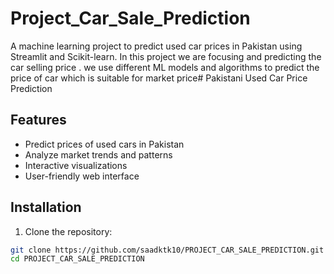 # Project_Car_Sale_Prediction
A machine learning project to predict used car prices in Pakistan using Streamlit and Scikit-learn.
In this project we are focusing and predicting the car selling price . we use different ML models and algorithms to predict the price of car which is suitable for market price# Pakistani Used Car Price Prediction

## Features

- Predict prices of used cars in Pakistan
- Analyze market trends and patterns
- Interactive visualizations
- User-friendly web interface

## Installation

1. Clone the repository:
```bash
git clone https://github.com/saadktk10/PROJECT_CAR_SALE_PREDICTION.git
cd PROJECT_CAR_SALE_PREDICTION
